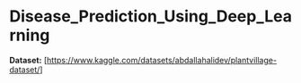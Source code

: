 # Disease_Prediction_Using_Deep_Learning
**Dataset:** [https://www.kaggle.com/datasets/abdallahalidev/plantvillage-dataset/]
